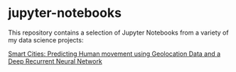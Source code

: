 # jupyter-notebooks

This repository contains a selection of Jupyter Notebooks from a variety of my data science projects:

[Smart Cities: Predicting Human movement using Geolocation Data and a Deep Recurrent Neural Network](https://nbviewer.jupyter.org/github/spwatch/jupyter-notebooks/blob/master/smart_cities_270619_v2.ipynb)

